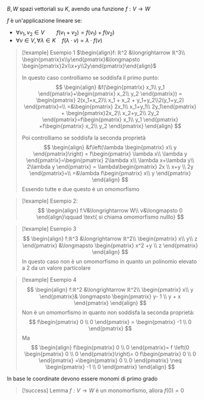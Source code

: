 $B, W$ spazi vettoriali su $K$, avendo una funzione $f:V\longrightarrow W$ 

$f$ è un'applicazione lineare se:
- $\forall v_1,v_2 \in V\qquad f(v_1 + v_2)=f(v_1)+f(v_2)$
- $\forall v \in V, \forall \lambda \in K\quad f(\lambda \cdot v) = \lambda \cdot f(v)$

> [!example] Esempio 1
> $\begin{align}f: ℝ^2 &\longrightarrow ℝ^3\\ \begin{pmatrix}x\\y\end{pmatrix}&\longmapsto \begin{pmatrix}2x\\x+y\\2y\end{pmatrix}\end{align}$
> 
> In questo caso controlliamo se soddisfa il primo punto:
> $$
> \begin{align}
> &f(\begin{pmatrix}
> x_1\\ y_1
\end{pmatrix}+\begin{pmatrix}
> x_2\\ y_2
\end{pmatrix}) = \begin{pmatrix}
> 2(x_1+x_2)\\ x_1 + x_2 + y_1+y_2\\2(y_1+y_2)
\end{pmatrix}=\\
> =&\begin{pmatrix}
> 2x_1\\ x_1+y_1\\ 2y_1\end{pmatrix} + \begin{pmatrix}2x_2\\ x_2+y_2\\ 2y_2
\end{pmatrix}=f\begin{pmatrix}
> x_1\\ y_1
\end{pmatrix} +f\begin{pmatrix}
> x_2\\ y_2
\end{pmatrix}
\end{align}
> $$
> 
> Poi controlliamo se soddisfa la seconda proprietà
> $$
> \begin{align}
> &f\left(\lambda \begin{pmatrix}
> x\\ y
\end{pmatrix}\right) = f\begin{pmatrix}
> \lambda x\\ \lambda y
\end{pmatrix}=\begin{pmatrix}
> 2\lambda x\\ \lambda x+\lambda y\\ 2\lambda y
\end{pmatrix} = \lambda\begin{pmatrix}
> 2x \\ x+y \\ 2y
\end{pmatrix}=\\
> =&\lambda f\begin{pmatrix}
> x\\ y
\end{pmatrix}
\end{align}
> $$
> Essendo tutte e due questo è un omomorfismo

> [!example] Esempio 2:
> $$
> \begin{align}
> f:V&\longrightarrow W\\
> v&\longmapsto 0
> \end{align}\qquad \text{ si chiama omomorfismo nulllo}
> $$

> [!example] Esempio 3
> $$
> \begin{align}
> f:ℝ^3 &\longrightarrow ℝ^2\\
> \begin{pmatrix}
> x\\ y\\ z
\end{pmatrix} &\longmapsto \begin{pmatrix}
> x^2 +y \\ z
\end{pmatrix}
\end{align}
> $$
> In questo caso non è un omomorfismo in quanto un polinomio elevato a 2 da un valore particolare 

> [!example] Esempio 4
> $$
> \begin{align}
> f:ℝ^2 &\longrightarrow ℝ^2\\
> \begin{pmatrix}
> x\\ y
\end{pmatrix}& \longmapsto \begin{pmatrix}
> y- 1 \\ y + x
\end{pmatrix}
\end{align}
> $$
> Non è un omomorfismo in quanto non soddisfa la seconda proprietà:
> $$
> f\begin{pmatrix}
> 0 \\ 0
\end{pmatrix} = \begin{pmatrix}
> -1 \\ 0
\end{pmatrix}
> $$
> Ma
> $$
> \begin{align}
> f\begin{pmatrix}
> 0 \\ 0
\end{pmatrix}= f \left(0 \begin{pmatrix}
> 0 \\ 0
\end{pmatrix}\right)= 0 f\begin{pmatrix}
> 0 \\ 0
\end{pmatrix} =\begin{pmatrix}
> 0 \\ 0 
\end{pmatrix} \neq \begin{pmatrix}
> -1 \\ 0
\end{pmatrix}
\end{align}
> $$


In base le coordinate devono essere monomi di primo grado

> [!success] Lemma 
> $f: V\longrightarrow W$ è un monomorfismo, allora $f(0)=0$